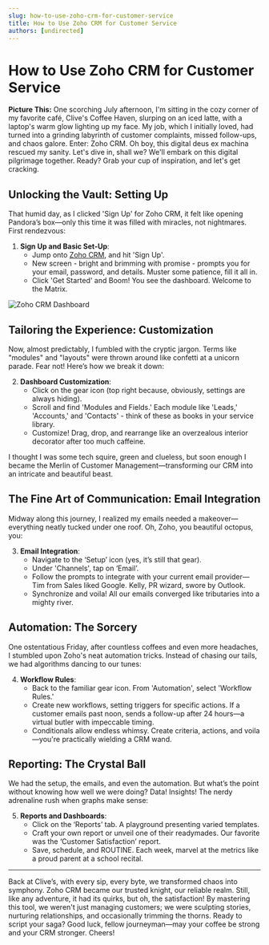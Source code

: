 ```yaml
---
slug: how-to-use-zoho-crm-for-customer-service
title: How to Use Zoho CRM for Customer Service
authors: [undirected]
---
```


# How to Use Zoho CRM for Customer Service

**Picture This:** One scorching July afternoon, I'm sitting in the cozy corner of my favorite café, Clive's Coffee Haven, slurping on an iced latte, with a laptop's warm glow lighting up my face. My job, which I initially loved, had turned into a grinding labyrinth of customer complaints, missed follow-ups, and chaos galore. Enter: Zoho CRM. Oh boy, this digital deus ex machina rescued my sanity. Let's dive in, shall we? We'll embark on this digital pilgrimage together. Ready? Grab your cup of inspiration, and let's get cracking.

## Unlocking the Vault: Setting Up

That humid day, as I clicked 'Sign Up' for Zoho CRM, it felt like opening Pandora’s box—only this time it was filled with miracles, not nightmares. First rendezvous:

1. **Sign Up and Basic Set-Up**: 
   - Jump onto [Zoho CRM](https://www.zoho.com/crm/), and hit 'Sign Up'.
   - New screen - bright and brimming with promise - prompts you for your email, password, and details. Muster some patience, fill it all in.
   - Click 'Get Started' and Boom! You see the dashboard. Welcome to the Matrix.

![Zoho CRM Dashboard](https://www.zoho.com/crm/help/collaboration/Zoho-CRM-Dashboards.png)

## Tailoring the Experience: Customization

Now, almost predictably, I fumbled with the cryptic jargon. Terms like "modules" and "layouts" were thrown around like confetti at a unicorn parade. Fear not! Here’s how we break it down:

2. **Dashboard Customization**:
   - Click on the gear icon (top right because, obviously, settings are always hiding).
   - Scroll and find 'Modules and Fields.' Each module like 'Leads,' 'Accounts,' and 'Contacts' - think of these as books in your service library.
   - Customize! Drag, drop, and rearrange like an overzealous interior decorator after too much caffeine.

I thought I was some tech squire, green and clueless, but soon enough I became the Merlin of Customer Management—transforming our CRM into an intricate and beautiful beast.

## The Fine Art of Communication: Email Integration

Midway along this journey, I realized my emails needed a makeover—everything neatly tucked under one roof. Oh, Zoho, you beautiful octopus, you:

3. **Email Integration**:
   - Navigate to the ‘Setup’ icon (yes, it’s still that gear).
   - Under 'Channels', tap on ‘Email’.
   - Follow the prompts to integrate with your current email provider—Tim from Sales liked Google. Kelly, PR wizard, swore by Outlook.
   - Synchronize and voila! All our emails converged like tributaries into a mighty river.

## Automation: The Sorcery

One ostentatious Friday, after countless coffees and even more headaches, I stumbled upon Zoho's neat automation tricks. Instead of chasing our tails, we had algorithms dancing to our tunes:

4. **Workflow Rules**:
   - Back to the familiar gear icon. From 'Automation', select 'Workflow Rules.'
   - Create new workflows, setting triggers for specific actions. If a customer emails past noon, sends a follow-up after 24 hours—a virtual butler with impeccable timing.
   - Conditionals allow endless whimsy. Create criteria, actions, and voila—you're practically wielding a CRM wand.

## Reporting: The Crystal Ball

We had the setup, the emails, and even the automation. But what’s the point without knowing how well we were doing? Data! Insights! The nerdy adrenaline rush when graphs make sense:

5. **Reports and Dashboards**:
   - Click on the ‘Reports’ tab. A playground presenting varied templates.
   - Craft your own report or unveil one of their readymades. Our favorite was the ‘Customer Satisfaction’ report.
   - Save, schedule, and ROUTINE. Each week, marvel at the metrics like a proud parent at a school recital.

---

Back at Clive’s, with every sip, every byte, we transformed chaos into symphony. Zoho CRM became our trusted knight, our reliable realm. Still, like any adventure, it had its quirks, but oh, the satisfaction! By mastering this tool, we weren't just managing customers; we were sculpting stories, nurturing relationships, and occasionally trimming the thorns. Ready to script your saga? Good luck, fellow journeyman—may your coffee be strong and your CRM stronger. Cheers!